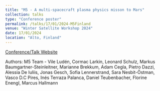 ```yaml
---
title: "M5 - A multi-spacecraft plasma physics misson to Mars"
collection: talks
type: "Conference poster"
permalink: /talks/17/01/2024-M5Finland
venue: "Winter Satellite Workshop 2024"
date: 17/01/2024
location: "Alto, Finland"
---
```


[Conference/Talk Website](https://spaceworkshop.fi)

Authors: M5 Team - Vile Ludén, Cormac Larkin, Leonard Schulz,  Markus Baumgartner-Steinleitner, Marianne Brekkum, Adam Cegla, Pietro Dazzi, Alessia De Iuliis, Jonas Gesch, Sofia Lennerstrand, Sara Nesbit-Östman, Vasco D.C Pires, Inés Terraza Palanca, Daniel Teubenbacher, Florine Enengl, Marcus Hallmann
